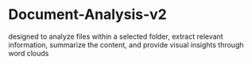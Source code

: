 # Document-Analysis-v2
designed to analyze files within a selected folder, extract relevant information, summarize the content, and provide visual insights through word clouds
